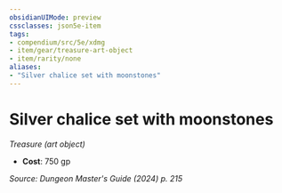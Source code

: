```yaml
---
obsidianUIMode: preview
cssclasses: json5e-item
tags:
- compendium/src/5e/xdmg
- item/gear/treasure-art-object
- item/rarity/none
aliases: 
- "Silver chalice set with moonstones"
---
```

# Silver chalice set with moonstones
*Treasure (art object)*  


- **Cost**: 750 gp

*Source: Dungeon Master's Guide (2024) p. 215*